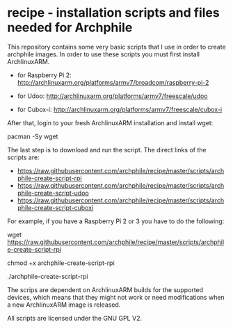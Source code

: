 recipe - installation scripts and files needed for Archphile
======

This repository contains some very basic scripts that I use in order to create archphile images. 
In order to use these scripts you must first install ArchlinuxARM.

- for Raspberry Pi 2:
http://archlinuxarm.org/platforms/armv7/broadcom/raspberry-pi-2

- for Udoo:
http://archlinuxarm.org/platforms/armv7/freescale/udoo

- for Cubox-i:
http://archlinuxarm.org/platforms/armv7/freescale/cubox-i


After that, login to your fresh ArchlinuxARM installation and install wget:

pacman -Sy wget

The last step is to download and run the script. The direct links of the scripts are:

- https://raw.githubusercontent.com/archphile/recipe/master/scripts/archphile-create-script-rpi
- https://raw.githubusercontent.com/archphile/recipe/master/scripts/archphile-create-script-udoo
- https://raw.githubusercontent.com/archphile/recipe/master/scripts/archphile-create-script-cuboxi


For example, if you have a Raspberry Pi 2 or 3 you have to do the following:

wget https://raw.githubusercontent.com/archphile/recipe/master/scripts/archphile-create-script-rpi

chmod +x archphile-create-script-rpi

./archphile-create-script-rpi


The scrips are dependent on ArchlinuxARM builds for the supported devices, which means that they might not work or need modifications when a new ArchlinuxARM image is released.

All scripts are licensed under the GNU GPL V2.








